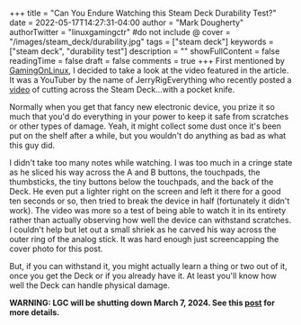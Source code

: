 +++
title = "Can You Endure Watching this Steam Deck Durability Test?"
date = 2022-05-17T14:27:31-04:00
author = "Mark Dougherty"
authorTwitter = "linuxgamingctr" #do not include @
cover = "/images/steam_deck/durability.jpg"
tags = ["steam deck"]
keywords = ["steam deck", "durability test"]
description = ""
showFullContent = false
readingTime = false
draft = false
comments = true
+++
First mentioned by [GamingOnLinux](https://www.gamingonlinux.com/2022/05/this-steam-deck-durability-test-had-me-watching-in-horror/), I decided to take a look at the video featured in the article. It was a YouTuber by the name of JerryRigEverything who recently posted a [video](https://youtu.be/66xbBtnxb5k) of cutting across the Steam Deck...with a pocket knife.

Normally when you get that fancy new electronic device, you prize it so much that you'd do everything in your power to keep it safe from scratches or other types of damage. Yeah, it might collect some dust once it's been put on the shelf after a while, but you wouldn't do anything as bad as what this guy did.

I didn't take too many notes while watching. I was too much in a cringe state as he sliced his way across the A and B buttons, the touchpads, the thumbsticks, the tiny buttons below the touchpads, and the back of the Deck. He even put a lighter right on the screen and left it there for a good ten seconds or so, then tried to break the device in half (fortunately it didn't work). The video was more so a test of being able to watch it in its entirety rather than actually observing how well the device can withstand scratches. I couldn't help but let out a small shriek as he carved his way across the outer ring of the analog stick. It was hard enough just screencapping the cover photo for this post.

But, if you can withstand it, you might actually learn a thing or two out of it, once you get the Deck or if you already have it. At least you'll know how well the Deck can handle physical damage.

**WARNING: LGC will be shutting down March 7, 2024. See this [post](https://linuxgamingcentral.com/posts/the-end-of-lgc/) for more details.**
